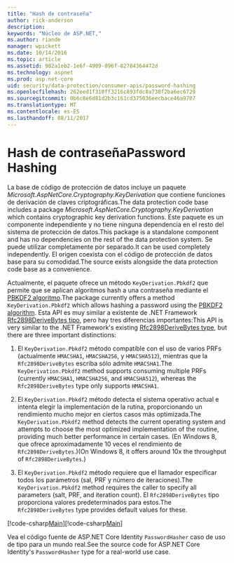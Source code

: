 ```yaml
---
title: "Hash de contraseña"
author: rick-anderson
description: 
keywords: "Núcleo de ASP.NET,"
ms.author: riande
manager: wpickett
ms.date: 10/14/2016
ms.topic: article
ms.assetid: 982a1eb2-1e6f-4909-896f-82784364472d
ms.technology: aspnet
ms.prod: asp.net-core
uid: security/data-protection/consumer-apis/password-hashing
ms.openlocfilehash: 262eed1f310ff3216c893fdc8a738f2ba6ec6729
ms.sourcegitcommit: 0b6c8e6d81d2b3c161cd375036eecbace46a9707
ms.translationtype: MT
ms.contentlocale: es-ES
ms.lasthandoff: 08/11/2017
---
```

# <a name="password-hashing"></a><span data-ttu-id="328fe-103">Hash de contraseña</span><span class="sxs-lookup"><span data-stu-id="328fe-103">Password Hashing</span></span>

<span data-ttu-id="328fe-104">La base de código de protección de datos incluye un paquete *Microsoft.AspNetCore.Cryptography.KeyDerivation* que contiene funciones de derivación de claves criptográficas.</span><span class="sxs-lookup"><span data-stu-id="328fe-104">The data protection code base includes a package *Microsoft.AspNetCore.Cryptography.KeyDerivation* which contains cryptographic key derivation functions.</span></span> <span data-ttu-id="328fe-105">Este paquete es un componente independiente y no tiene ninguna dependencia en el resto del sistema de protección de datos.</span><span class="sxs-lookup"><span data-stu-id="328fe-105">This package is a standalone component and has no dependencies on the rest of the data protection system.</span></span> <span data-ttu-id="328fe-106">Se puede utilizar completamente por separado.</span><span class="sxs-lookup"><span data-stu-id="328fe-106">It can be used completely independently.</span></span> <span data-ttu-id="328fe-107">El origen coexista con el código de protección de datos base para su comodidad.</span><span class="sxs-lookup"><span data-stu-id="328fe-107">The source exists alongside the data protection code base as a convenience.</span></span>

<span data-ttu-id="328fe-108">Actualmente, el paquete ofrece un método `KeyDerivation.Pbkdf2` que permite que se aplican algoritmos hash a una contraseña mediante el [PBKDF2 algoritmo](https://tools.ietf.org/html/rfc2898#section-5.2).</span><span class="sxs-lookup"><span data-stu-id="328fe-108">The package currently offers a method `KeyDerivation.Pbkdf2` which allows hashing a password using the [PBKDF2 algorithm](https://tools.ietf.org/html/rfc2898#section-5.2).</span></span> <span data-ttu-id="328fe-109">Esta API es muy similar a existente de .NET Framework [Rfc2898DeriveBytes tipo](https://msdn.microsoft.com/library/System.Security.Cryptography.Rfc2898DeriveBytes(v=vs.110).aspx), pero hay tres diferencias importantes:</span><span class="sxs-lookup"><span data-stu-id="328fe-109">This API is very similar to the .NET Framework's existing [Rfc2898DeriveBytes type](https://msdn.microsoft.com/library/System.Security.Cryptography.Rfc2898DeriveBytes(v=vs.110).aspx), but there are three important distinctions:</span></span>

1. <span data-ttu-id="328fe-110">El `KeyDerivation.Pbkdf2` método compatible con el uso de varios PRFs (actualmente `HMACSHA1`, `HMACSHA256`, y `HMACSHA512`), mientras que la `Rfc2898DeriveBytes` escriba sólo admite `HMACSHA1`.</span><span class="sxs-lookup"><span data-stu-id="328fe-110">The `KeyDerivation.Pbkdf2` method supports consuming multiple PRFs (currently `HMACSHA1`, `HMACSHA256`, and `HMACSHA512`), whereas the `Rfc2898DeriveBytes` type only supports `HMACSHA1`.</span></span>

2. <span data-ttu-id="328fe-111">El `KeyDerivation.Pbkdf2` método detecta el sistema operativo actual e intenta elegir la implementación de la rutina, proporcionando un rendimiento mucho mejor en ciertos casos más optimizada.</span><span class="sxs-lookup"><span data-stu-id="328fe-111">The `KeyDerivation.Pbkdf2` method detects the current operating system and attempts to choose the most optimized implementation of the routine, providing much better performance in certain cases.</span></span> <span data-ttu-id="328fe-112">(En Windows 8, que ofrece aproximadamente 10 veces el rendimiento de `Rfc2898DeriveBytes`.)</span><span class="sxs-lookup"><span data-stu-id="328fe-112">(On Windows 8, it offers around 10x the throughput of `Rfc2898DeriveBytes`.)</span></span>

3. <span data-ttu-id="328fe-113">El `KeyDerivation.Pbkdf2` método requiere que el llamador especificar todos los parámetros (sal, PRF y número de iteraciones).</span><span class="sxs-lookup"><span data-stu-id="328fe-113">The `KeyDerivation.Pbkdf2` method requires the caller to specify all parameters (salt, PRF, and iteration count).</span></span> <span data-ttu-id="328fe-114">El `Rfc2898DeriveBytes` tipo proporciona valores predeterminados para estos.</span><span class="sxs-lookup"><span data-stu-id="328fe-114">The `Rfc2898DeriveBytes` type provides default values for these.</span></span>

<span data-ttu-id="328fe-115">[!code-csharp[Main](password-hashing/samples/passwordhasher.cs)]</span><span class="sxs-lookup"><span data-stu-id="328fe-115">[!code-csharp[Main](password-hashing/samples/passwordhasher.cs)]</span></span>

<span data-ttu-id="328fe-116">Vea el código fuente de ASP.NET Core Identity `PasswordHasher` caso de uso de tipo para un mundo real.</span><span class="sxs-lookup"><span data-stu-id="328fe-116">See the source code for ASP.NET Core Identity's `PasswordHasher` type for a real-world use case.</span></span>
